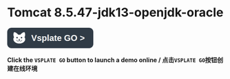 # Tomcat 8.5.47-jdk13-openjdk-oracle

<a href="https://www.vsplate.com/?docker-compose=https://github.com/vsplate/dcenvs/tomcat/8.5.47-jdk13-openjdk-oracle"><img alt="VSPLATE GO" src="https://raw.githubusercontent.com/vsplate/images/master/vsgo_btn.png" width="200px"></a>

**Click the `VSPLATE GO` button to launch a demo online / 点击`VSPLATE GO`按钮创建在线环境**